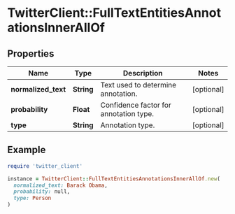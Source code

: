 # TwitterClient::FullTextEntitiesAnnotationsInnerAllOf

## Properties

| Name | Type | Description | Notes |
| ---- | ---- | ----------- | ----- |
| **normalized_text** | **String** | Text used to determine annotation. | [optional] |
| **probability** | **Float** | Confidence factor for annotation type. | [optional] |
| **type** | **String** | Annotation type. | [optional] |

## Example

```ruby
require 'twitter_client'

instance = TwitterClient::FullTextEntitiesAnnotationsInnerAllOf.new(
  normalized_text: Barack Obama,
  probability: null,
  type: Person
)
```

